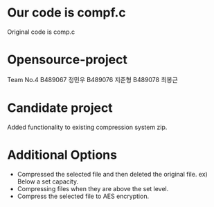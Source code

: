 # Our code is compf.c
Original code is comp.c


# Opensource-project
Team No.4
B489067 정민우
B489076 지준형
B489078 최봉근

# Candidate project
Added functionality to existing compression system zip.

# Additional Options
* Compressed the selected file and then deleted the original file. ex) Below a set capacity.
* Compressing files when they are above the set level.
* Compress the selected file to AES encryption.
